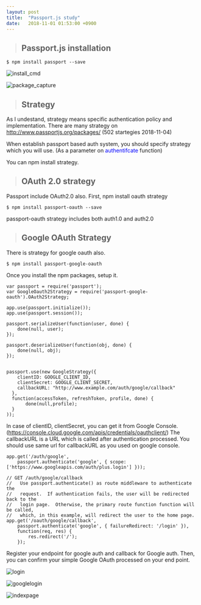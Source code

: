 ```yaml
---
layout: post
title:  "Passport.js study"
date:   2018-11-01 01:53:00 +0900
---
```


> ## Passport.js installation

```alias
$ npm install passport --save
```

![install_cmd]({{site.url}}/assets/install_cmd.PNG)

![package_capture]({{site.url}}/assets/package_capture.PNG)


> ## Strategy

As I undestand, strategy means specific authentication policy and implementation.
There are many strategy on http://www.passportjs.org/packages/
(502 startegies 2018-11-04)

When establish passport based auth system, you should specify strategy which you will use.
(As a parameter on <span style="color:blue"> authentifcate </span> function)

You can npm install strategy.

> ## OAuth 2.0 strategy

Passport include OAuth2.0 also.
First, npm install oauth strategy

```alias
$ npm install passport-oauth --save
```

passport-oauth strategy includes both auth1.0 and auth2.0

>## Google OAuth Strategy

There is strategy for google oauth also.

```alias
$ npm install passport-google-oauth
 ```

 Once you install the npm packages, setup it.

```alias
var passport = require('passport');
var GoogleOauth2Strategy = require('passport-google-oauth').OAuth2Strategy;

app.use(passport.initialize());
app.use(passport.session());

passport.serializeUser(function(user, done) {
    done(null, user);
});

passport.deserializeUser(function(obj, done) {
    done(null, obj);
});


passport.use(new GoogleStrategy({
    clientID: GOOGLE_CLIENT_ID,
    clientSecret: GOOGLE_CLIENT_SECRET,
    callbackURL: "http://www.example.com/auth/google/callback"
  },
  function(accessToken, refreshToken, profile, done) {
       done(null,profile);
  }
));
```

In case of clientID, clientSecret, you can get it from Google Console.
(https://console.cloud.google.com/apis/credentials/oauthclient/)
The callbackURL is a URL which is called after authentication processed.
You should use same url for callbackURL as you used on google console.


```alias
app.get('/auth/google',
    passport.authenticate('google', { scope: ['https://www.googleapis.com/auth/plus.login'] }));

// GET /auth/google/callback
//   Use passport.authenticate() as route middleware to authenticate the
//   request.  If authentication fails, the user will be redirected back to the
//   login page.  Otherwise, the primary route function function will be called,
//   which, in this example, will redirect the user to the home page.
app.get('/oauth/google/callback',
    passport.authenticate('google', { failureRedirect: '/login' }),
    function(req, res) {
        res.redirect('/');
    });

```

Register your endpoint for google auth and callback for Google auth.
Then, you can confirm your simple Google OAuth processed on your end point.


![login]({{site.url}}/assets/login.PNG)


![googlelogin]({{site.url}}/assets/googlelogin.png)

![indexpage]({{site.url}}/assets/indexpage.PNG)

